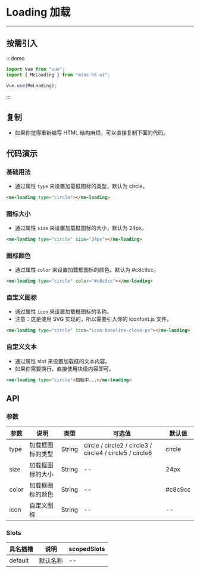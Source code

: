# Loading 加载

----

## 按需引入

:::demo

```JavaScript
import Vue from "vue";
import { MeLoading } from "mine-h5-ui";

Vue.use(MeLoading);
```

:::

## 复制

* 如果你觉得重新编写 HTML 结构麻烦，可以直接复制下面的代码。

## 代码演示

### 基础用法

* 通过属性 `type` 来设置加载框图标的类型，默认为 circle。

```HTML
<me-loading type="circle"></me-loading>
```

### 图标大小

* 通过属性 `size` 来设置加载框图标的大小，默认为 24px。

```HTML
<me-loading type="circle" size="24px"></me-loading>
```

### 图标颜色

* 通过属性 `color` 来设置加载框图标的颜色，默认为 #c8c9cc。

```HTML
<me-loading type="circle" color="#c8c9cc"></me-loading>
```

### 自定义图标

* 通过属性 `icon` 来设置加载框图标的名称。
* 注意：这是使用 SVG 实现的，所以需要引入你的 iconfont.js 文件。

```HTML
<me-loading type="circle" icon="icon-baseline-close-px"></me-loading>
```

### 自定义文本

* 通过属性 slot 来设置加载框的文本内容。
* 如果你需要换行，直接使用块级内容即可。

```HTML
<me-loading type="circle">加载中...</me-loading>
```

## API

### 参数

| 参数  | 说明             | 类型   | 可选值                                                   | 默认值  |
|-------|------------------|--------|----------------------------------------------------------|---------|
| type  | 加载框图标的类型 | String | circle / circle2 / circle3 / circle4 / circle5 / circle6 | circle  |
| size  | 加载框图标的大小 | String | --                                                       | 24px    |
| color | 加载框图标的颜色 | String | --                                                       | #c8c9cc |
| icon  | 自定义图标       | String | --                                                       | --      |

### Slots

| 具名插槽 | 说明     | scopedSlots |
|----------|----------|-------------|
| default  | 默认名称 | --          |
